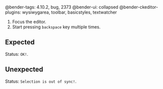 @bender-tags: 4.10.2, bug, 2373
@bender-ui: collapsed
@bender-ckeditor-plugins: wysiwygarea, toolbar, basicstyles, textwatcher

1. Focus the editor.
1. Start pressing `backspace` key multiple times.

## Expected

Status: `OK!`.

## Unexpected

Status: `Selection is out of sync!`.
